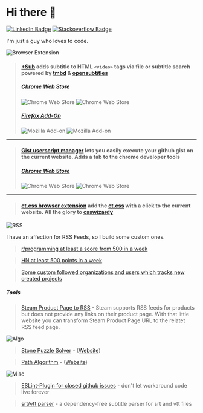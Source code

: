 # Hi there 👋
[![LinkedIn Badge](https://img.shields.io/badge/LinkedIn-Profile-informational?style=flat-square&logo=linkedin&logoColor=white&color=0D76A8)](https://www.linkedin.com/in/stefan-breitenstein-10337a173/)
[![Stackoverflow Badge](https://img.shields.io/badge/stackoverflow-Profile-informational?style=flat-square&logo=stackoverflow&logoColor=white&color=0D76A8)](https://stackoverflow.com/users/6350016/ste-xx)

I'm just a guy who loves to code.

![Browser Extension](https://shields.io/badge/My%20Browser%20Extensions-green?logo=googlechrome&style=for-the-badge&color=0D76A8&logoColor=white)

> #### [+Sub](https://github.com/plussub/plussub) adds subtitle to HTML `<video>` tags via file or subtitle search powered by [tmbd](https://www.themoviedb.org/) & [opensubtitles](https://opensubtitles.org)
> ##### [Chrome Web Store](https://chrome.google.com/webstore/detail/%20sub/lpobdmdfgjokempajoobgfdnhjbjlnpm)
>
> ![Chrome Web Store](https://img.shields.io/chrome-web-store/stars/lpobdmdfgjokempajoobgfdnhjbjlnpm?color=0D76A8)
> ![Chrome Web Store](https://img.shields.io/chrome-web-store/users/lpobdmdfgjokempajoobgfdnhjbjlnpm?color=0D76A8)
>
> ##### [Firefox Add-On](https://addons.mozilla.org/en-US/firefox/addon/plussub/)
> ![Mozilla Add-on](https://img.shields.io/amo/stars/plussub?color=0D76A8)
> ![Mozilla Add-on](https://img.shields.io/amo/users/plussub?color=0D76A8)
---
> #### [Gist userscript manager](https://github.com/ste-xx/gist-userscript-manager) lets you easily execute your github gist on the current website. Adds a tab to the chrome developer tools
>
> ##### [Chrome Web Store](https://chrome.google.com/webstore/detail/gist-user-script-manager/plpmkifleemfflmlnogdncmhlljcpdab)
>
> ![Chrome Web Store](https://img.shields.io/chrome-web-store/stars/plpmkifleemfflmlnogdncmhlljcpdab?color=0D76A8)
> ![Chrome Web Store](https://img.shields.io/chrome-web-store/users/plpmkifleemfflmlnogdncmhlljcpdab?color=0D76A8)
---
> #### [ct.css browser extension](https://github.com/ste-xx/ct-browser-extension) add the [ct.css](https://github.com/csswizardry/ct) with a click to the current website. All the glory to [csswizardy](https://csswizardry.com/)

![RSS](https://shields.io/badge/My%20Custom%20Feeds-green?logo=rss&style=for-the-badge&color=0D76A8)

I have an affection for RSS Feeds, so I build some custom ones. 

> [r/programming at least a score from 500 in a week](https://us-central1-social-channel-notifier.cloudfunctions.net/reddit_Rss)

> [HN at least 500 points in a week](https://us-central1-social-channel-notifier.cloudfunctions.net/hackerNews_Rss)

> [Some custom followed organizations and users which tracks new created projects](https://us-central1-social-channel-notifier.cloudfunctions.net/ghUserProject_Rss)

##### Tools 
> [Steam Product Page to RSS](https://ste-xx.github.io/steam-rss-link/) - Steam supports RSS feeds for products but does not provide any links on their product page. With that little website you can transform Steam Product Page URL to the relatet RSS feed page.


![Algo](https://shields.io/badge/Algo%20Fun-green?style=for-the-badge&color=0D76A8&logoColor=white)

> [Stone Puzzle Solver](https://github.com/ste-xx/stone-color-puzzle) - ([Website](https://stone-puzzle.netlify.app/))

> [Path Algorithm](https://ste-xx.github.io/path-algo) - ([Website](https://ste-xx.github.io/path-algo/)) 

![Misc](https://shields.io/badge/Misc-green?style=for-the-badge&color=0D76A8&logoColor=white)

> [ESLint-Plugin for closed github issues](https://github.com/ste-xx/eslint-rule-gh-issue) - don't let workaround code live forever

> [srt/vtt parser](https://github.com/plussub/srt-vtt-parser) - a dependency-free subtitle parser for srt and vtt files
